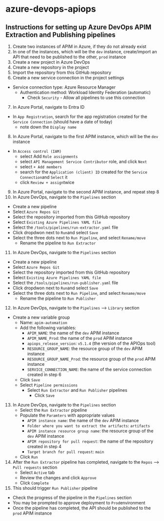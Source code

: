 # azure-devops-apiops

## Instructions for setting up Azure DevOps APIM Extraction and Publishing pipelines

1. Create two instances of APIM in Azure, if they do not already exist
2. In one of the instances, which will be the `dev` instance, create/import an API that need to be published to the other, `prod` instance
3. Create a new project in Azure DevOps
4. Create a new repository in the project
5. Import the repository from this GitHub repository
6. Create a new service connection in the project settings
  - Service connection type: Azure Resource Manager
    - Authentication method: Workload Identity Federation (automatic)
        - Check `Security` - Allow all pipelines to use this connection
7. In Azure Portal, navigate to Entra ID
  - In `App Registration`, search for the app registration created for the `Service Connection` (should have a date of today)
    - note down the `Display name` 
8. In Azure Portal, navigate to the first APIM instance, which will be the `dev` instance
  - In `Access control (IAM)` 
    - select Add `Role assignments`
    - select `API Management Service Contributor` role, and click `Next`
    - select `+ Add members`
    - search for the `Application (client) ID` created for the `Service Connection`and `Select` it
    - click `Review + assign`twice 
    
9. In Azure Portal, navigate to the second APIM instance, and repeat step 8
10. In Azure DevOps, navigate to the `Pipelines` section
  - Create a new pipeline
  - Select `Azure Repos Git`
  - Select the repository imported from this GitHub repository
  - Select `Existing Azure Pipelines YAML file`
  - Select the `/tools/pipelines/run-extractor.yaml` file
  - Click dropdwon next to `Run`and select `Save`
  - Select the three dots next to `Run Pipeline`, and select `Rename/move`
    - Rename the pipeline to `Run Extractor`
11. In Azure DevOps, navigate to the `Pipelines` section
  - Create a new pipeline
  - Select `Azure Repos Git`
  - Select the repository imported from this GitHub repository
  - Select `Existing Azure Pipelines YAML file`
  - Select the `/tools/pipelines/run-publisher.yaml` file
  - Click dropdwon next to `Run`and select `Save`
  - Select the three dots next to `Run Pipeline`, and select `Rename/move`
    - Rename the pipeline to `Run Publisher`
12. In Azure DevOps, navigate to the `Pipelines` --> `Library` section
  - Create a new variable group
    - Name: `apim-automation`
    - Add the following variables:
      - `APIM_NAME`: the name of the `dev` APIM instance
      - `APIM_NAME_Prod`: the name of the `prod` APIM instance
      - `apiops_release_version`: `v5.1.4` (the version of the APIOps tool)
      - `RESOURCE_GROUP_NAME`: the resource group of the `dev` APIM instance
      - `RESOURCE_GROUP_NAME_Prod`: the resource group of the `prod` APIM instance
      - `SERVICE_CONNECTION_NAME`: the name of the service connection created in step 6
    - Click `Save`
    - Select `Pipeline permissions`
      - Select `Run Extractor` and `Run Publisher` pipelines
        - Click `Save`
13. In Azure DevOps, navigate to the `Pipelines` section
    - Select the `Run Extractor` pipeline
    - Populate the `Paramters` with appropriate values
      - `APIM instance name`: the name of the `dev` APIM instance
      - `Folder where you want to extract the artifacts`: `artifacts`
      - `APIM instance resource group name`: the resource group of the `dev` APIM instance
      - `APIM repository for pull request`: the name of the repository created in step 4
      - `Target branch for pull request`: `main`
    - Click `Run`
14. After the `Run Extractor` pipeline has completed, navigate to the `Repos` --> `Pull requests` section
    - Select `Active` tab
    - Review the changes and click `Approve`
    - Click `Complete`
15. This should trigger `Run Publisher` pipeline
  - Check the progress of the pipeline in the `Pipelines` section
  - You may be prompted to approve deployment to `Prod`environment
  - Once the pipeline has completed, the API should be published to the `prod` APIM instance
